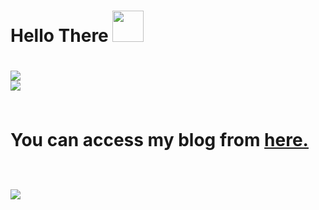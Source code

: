 <h1>Hello There <img src=https://c.tenor.com/mLd_uzMGKREAAAAi/gemoroi-picardia.gif", width="50"><h1>
<img src="https://github-readme-stats.vercel.app/api?username=1do7&theme=synthwave&show_icons=true"><br>
<img src="https://github-readme-stats.vercel.app/api/top-langs/?username=1do7&layout=compact&theme=synthwave"><br>
<pI'm just a guy who likes doing hacking and messing around with tech stuff.</p><br>
<p>You can access my blog from <a href="http://1do7.github.io/">here.</a></p><br>
<img src="https://c.tenor.com/G465PtI9pbYAAAAM/critical-ops-we-do-a-little-trolling.gif">
